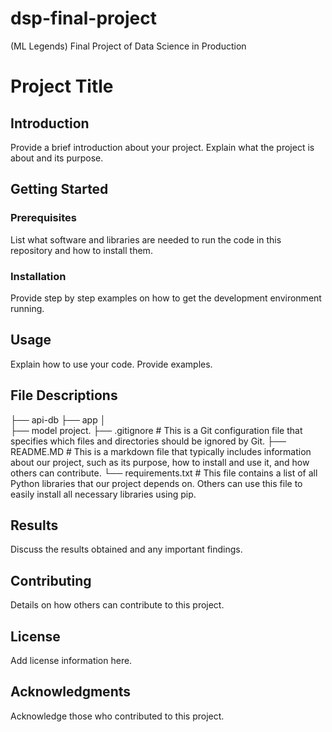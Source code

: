 # dsp-final-project
(ML Legends) Final Project of Data Science in Production

# Project Title

## Introduction

Provide a brief introduction about your project. Explain what the project is about and its purpose.

## Getting Started

### Prerequisites

List what software and libraries are needed to run the code in this repository and how to install them.

### Installation

Provide step by step examples on how to get the development environment running.

## Usage

Explain how to use your code. Provide examples.

## File Descriptions
├── api-db
├── app
│   
├── model
project.
├── .gitignore # This is a Git configuration file that specifies which files and directories should be ignored by Git.
├── README.MD # This is a markdown file that typically includes information about our project, such as its purpose, how to install and use it, and how others can contribute.
└── requirements.txt # This file contains a list of all Python libraries that our project depends on. Others can use this file to easily install all necessary libraries using pip.

## Results

Discuss the results obtained and any important findings.

## Contributing

Details on how others can contribute to this project.

## License

Add license information here.

## Acknowledgments

Acknowledge those who contributed to this project.
